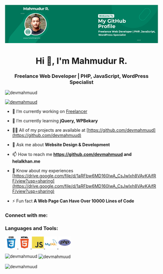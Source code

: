 <img src="https://raw.githubusercontent.com/devmahmuud/devmahmuud/refs/heads/main/banner.png">
<h1 align="center">Hi 👋, I'm Mahmudur R.</h1>
<h3 align="center">Freelance Web Developer | PHP, JavaScript, WordPress Specialist</h3>

<p align="left"> <img src="https://komarev.com/ghpvc/?username=devmahmuud&label=Profile%20views&color=0e75b6&style=flat" alt="devmahmuud" /> </p>

<p align="left"> <a href="https://github.com/ryo-ma/github-profile-trophy"><img src="https://github-profile-trophy.vercel.app/?username=devmahmuud" alt="devmahmuud" /></a> </p>

- 🔭 I’m currently working on [Freelancer](https://www.freelancer.com/u/devmahmuud)

- 🌱 I’m currently learning **jQuery, WPBekary**

- 👨‍💻 All of my projects are available at [https://github.com/devmahmuud](https://github.com/devmahmuud)

- 💬 Ask me about **Website Design & Development**

- 📫 How to reach me **https://github.com/devmahmuud and helalkhan.me**

- 📄 Know about my experiences [https://drive.google.com/file/d/1aRFbw6MD160lwA_CsJwIxh8VAvKAifRF/view?usp=sharing](https://drive.google.com/file/d/1aRFbw6MD160lwA_CsJwIxh8VAvKAifRF/view?usp=sharing)

- ⚡ Fun fact **A Web Page Can Have Over 10000 Lines of Code**

<h3 align="left">Connect with me:</h3>
<p align="left">
</p>

<h3 align="left">Languages and Tools:</h3>
<p align="left"> <a href="https://www.w3schools.com/css/" target="_blank" rel="noreferrer"> <img src="https://raw.githubusercontent.com/devicons/devicon/master/icons/css3/css3-original-wordmark.svg" alt="css3" width="40" height="40"/> </a> <a href="https://www.w3.org/html/" target="_blank" rel="noreferrer"> <img src="https://raw.githubusercontent.com/devicons/devicon/master/icons/html5/html5-original-wordmark.svg" alt="html5" width="40" height="40"/> </a> <a href="https://developer.mozilla.org/en-US/docs/Web/JavaScript" target="_blank" rel="noreferrer"> <img src="https://raw.githubusercontent.com/devicons/devicon/master/icons/javascript/javascript-original.svg" alt="javascript" width="40" height="40"/> </a> <a href="https://www.mysql.com/" target="_blank" rel="noreferrer"> <img src="https://raw.githubusercontent.com/devicons/devicon/master/icons/mysql/mysql-original-wordmark.svg" alt="mysql" width="40" height="40"/> </a> <a href="https://www.php.net" target="_blank" rel="noreferrer"> <img src="https://raw.githubusercontent.com/devicons/devicon/master/icons/php/php-original.svg" alt="php" width="40" height="40"/> </a> </p>

<p><img align="left" src="https://github-readme-stats.vercel.app/api/top-langs?username=devmahmuud&show_icons=true&locale=en&layout=compact" alt="devmahmuud" /></p>

<p>&nbsp;<img align="center" src="https://github-readme-stats.vercel.app/api?username=devmahmuud&show_icons=true&locale=en" alt="devmahmuud" /></p>

<p><img align="center" src="https://github-readme-streak-stats.herokuapp.com/?user=devmahmuud&" alt="devmahmuud" /></p>
